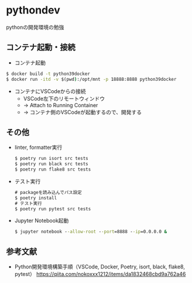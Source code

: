 # pythondev
pythonの開発環境の勉強

## コンテナ起動・接続
- コンテナ起動
```cmd
$ docker build -t python39docker
$ docker run -itd -v $(pwd):/opt/mnt -p 18888:8888 python39docker
```
- コンテナにVSCodeからの接続
  - VSCode左下のリモートウィンドウ
  -  → Attach to Running Container
  -  → コンテナ側のVSCodeが起動するので、開発する

## その他
- linter, formatter実行
  ```cmd
  $ poetry run isort src tests
  $ poetry run black src tests
  $ poetry run flake8 src tests
  ```

- テスト実行
  ```cmd
  # packageを読み込んでパス設定
  $ poetry install
  # テスト実行
  $ poetry run pytest src tests
  ```

- Jupyter Notebook起動
  ```cmd
  $ jupyter notebook --allow-root --port=8888 --ip=0.0.0.0 &
  ```
## 参考文献
- Python開発環境構築手順（VSCode, Docker, Poetry, isort, black, flake8, pytest）  https://qiita.com/nokoxxx1212/items/da1832468cbd9a762a46
